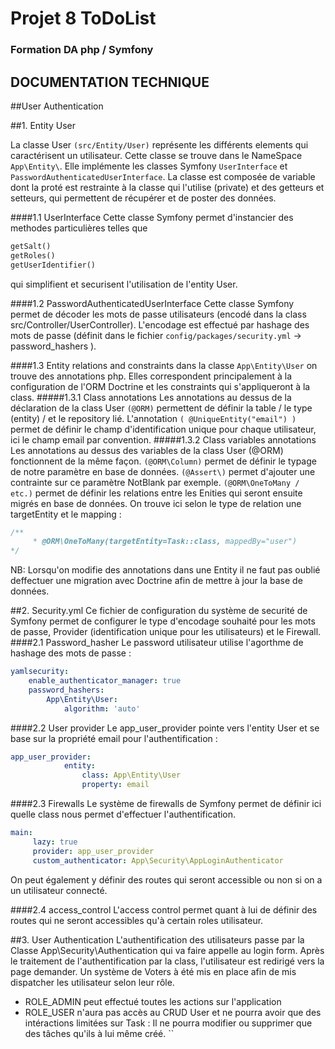 # Projet 8 ToDoList
### Formation DA php / Symfony
## DOCUMENTATION TECHNIQUE

##User Authentication

##1. Entity User

La classe User ``(src/Entity/User)`` représente les différents elements qui caractérisent un utilisateur.
Cette classe se trouve dans le NameSpace ``App\Entity\``. Elle implémente les classes Symfony ``UserInterface`` et `PasswordAuthenticatedUserInterface`.
La classe est composée de variable dont la proté est restrainte à la classe qui l'utilise (private) et
des getteurs et setteurs, qui permettent de récupérer et de poster des données.

####1.1 UserInterface
Cette classe Symfony permet d'instancier des methodes particulières telles que 
```php 
getSalt()
getRoles()
getUserIdentifier()
``` 
qui simplifient et securisent l'utilisation de l'entity User. 

####1.2 PasswordAuthenticatedUserInterface
Cette classe Symfony permet de décoder les mots de passe utilisateurs (encodé dans la class src/Controller/UserController).
L'encodage est effectué par hashage des mots de passe (définit dans le fichier `config/packages/security.yml` -> password_hashers ).

####1.3 Entity relations and constraints
dans la classe `App\Entity\User` on trouve des annotations php. Elles correspondent principalement à la configuration de l'ORM Doctrine et les constraints qui s'appliqueront à la class.
#####1.3.1 Class annotations
Les annotations au dessus de la déclaration de la class User `(@ORM)` permettent de définir la table / le type (entity) / et le repository lié.
L'annotation `( @UniqueEntity("email") )` permet de définir le champ d'identification unique pour chaque utilisateur, ici le champ email par convention.
#####1.3.2 Class variables annotations
Les annotations au dessus des variables de la class User (@ORM) fonctionnent de la même façon.
`(@ORM\Column)` permet de définir le typage de notre paramètre en base de données.
`(@Assert\)` permet d'ajouter une contrainte sur ce paramètre NotBlank par exemple.
`(@ORM\OneToMany / etc.)` permet de définir les relations entre les Enities qui seront ensuite migrés en base de données.
On trouve ici selon le type de relation une targetEntity et le mapping :
```php
/**
     * @ORM\OneToMany(targetEntity=Task::class, mappedBy="user")
*/
```

NB: Lorsqu'on modifie des annotations dans une Entity il ne faut pas oublié deffectuer une migration avec Doctrine afin de mettre à jour la base de données.

##2. Security.yml
Ce fichier de configuration du système de securité de Symfony permet de configurer le type d'encodage souhaité pour les mots de passe, Provider (identification unique pour les utilisateurs) et le Firewall.
####2.1 Password_hasher
Le password utilisateur utilise l'agorthme de hashage des mots de passe : 
```yaml
yamlsecurity:
    enable_authenticator_manager: true
    password_hashers:
        App\Entity\User:
            algorithm: 'auto'
```
####2.2 User provider
Le app_user_provider pointe vers l'entity User et se base sur la propriété email pour l'authentification :
```yaml
app_user_provider:
            entity:
                class: App\Entity\User
                property: email
```
####2.3 Firewalls
Le système de firewalls de Symfony permet de définir ici quelle class nous permet d'effectuer l'authentification.
```yaml
main:
     lazy: true
     provider: app_user_provider
     custom_authenticator: App\Security\AppLoginAuthenticator
```
            
On peut également y définir des routes qui seront accessible ou non si on a un utilisateur connecté. 

####2.4 access_control
L'access control permet quant à lui de définir des routes qui ne seront accessibles qu'à certain roles utilisateur.

         
##3. User Authentication
L'authentification des utilisateurs passe par la Classe App\Security\Authentication qui va faire appelle au login form.
Après le traitement de l'authentification par la class, l'utilisateur est redirigé vers la page demander.
Un système de Voters à été mis en place afin de mis dispatcher les utilisateur selon leur rôle.
- ROLE_ADMIN peut effectué toutes les actions sur l'application
- ROLE_USER n'aura pas accès au CRUD User et ne pourra avoir que des intéractions limitées sur Task : 
Il ne pourra modifier ou supprimer que des tâches qu'ils à lui même créé. ``
